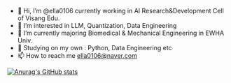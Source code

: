 - 👋 Hi, I’m @ella0106 currently working in AI Research&Development Cell of Visang Edu.
- 👀 I’m interested in LLM, Quantization, Data Engineering
- 🌱 I’m currently majoring Biomedical & Mechanical Engineering in EWHA Univ.
- 💞️ Studying on my own : Python, Data Engineering etc
- 📫 How to reach me ella0106@naver.com

[![Anurag's GitHub stats](https://github-readme-stats.vercel.app/api?username=ella0106)](https://github.com/ella0106/github-readme-stats)

<!---
ella0106/ella0106 is a ✨ special ✨ repository because its `README.md` (this file) appears on your GitHub profile.
You can click the Preview link to take a look at your changes.
--->
